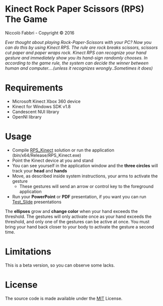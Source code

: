 # Kinect Rock Paper Scissors (RPS) The Game
Niccolò Fabbri - Copyright © 2016

*Ever thought about playing Rock-Paper-Scissors with your PC?
Now you can do this by using Kinect RPS. The rule are rock breaks scissors, scissors cut paper and paper wraps rock. Kinect RPS can recognize your hand gesture and immediately show you its hand-sign randomly chooses. In according to the game rule, the system can decide the winner between human and computer....(unless it recognizes wrongly..Sometimes it does)*

# Requirements
- Microsoft Kinect Xbox 360 device
- Kinect for Windows SDK v1.8
- Candescent NUI library
- OpenNI library

# Usage
- Compile [RPS_Kinect](https://github.com/fabbrin/KinecTool/blob/master/Kinect_RPS_Game/RPS_Kinect.sln) solution or run the application (bin/x64/Release/RPS_Kinect.exe)
- Point the Kinect device at you and stand   
- You can see yourself in the application window and the **three circles** will track your **head** and **hands** 
- Move, as described inside system instructions, your arms to activate the gesture
  - These gestures will send an arrow or control key to the foreground application
- Run your **PowerPoint** or **PDF** presentation, if you want you can run [Test_Slide](https://github.com/fabbrin/KinecTool/tree/master/Kinect_PPT_PDF_Control/Test_Slide) presentations

The **ellipses** grow and **change color** when your hand exceeds the threshold. The gestures will only activate once as your hand exceeds the threshold, and only one of the gestures can be active at once. You must bring your hand back closer to your body to activate the gesture a second time.

# Limitations
This is a beta version, so you can observe some lacks.

# License
The source code is made available under the [MIT](https://github.com/fabbrin/KinecTool/blob/master/LICENSE) License. 
